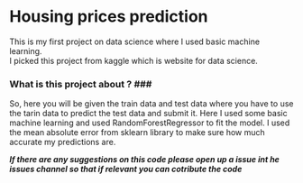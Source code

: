 # Housing prices prediction #

This is my first project on data science where  I used basic machine learning.<br>
I picked this project from kaggle which is website for data science.<br>
### What is this project about ? ### <br>
So, here you will be given the train data and test data where you have to use the tarin data to predict the test data
and submit it. Here I used some basic machine learning and used RandomForestRegressor to fit the model. I used the mean
absolute error from sklearn library to make sure how much accurate my predictions are.

***If there are any suggestions on this code please open up a issue int he issues channel so that if relevant you can cotribute the code***
